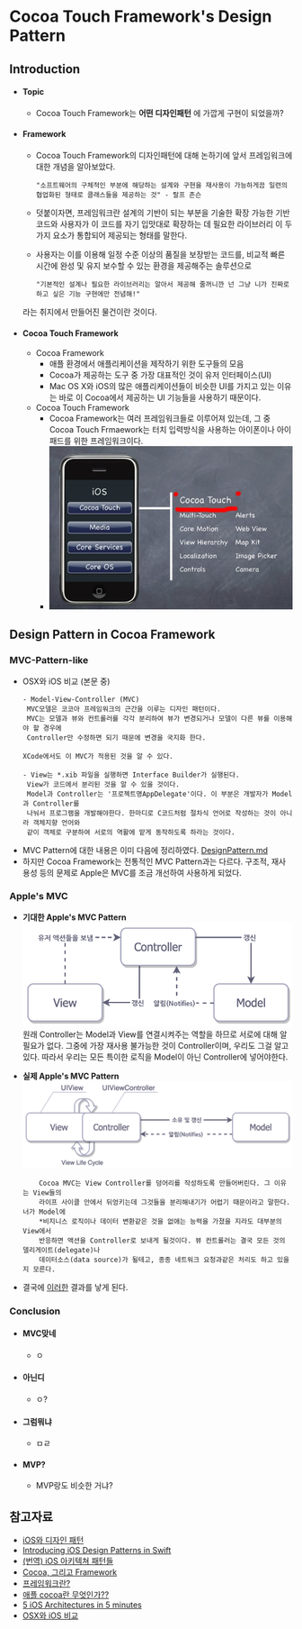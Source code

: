 # Cocoa Touch Framework's Design Pattern

## Introduction
* #### Topic
  * Cocoa Touch Framework는 __**어떤 디자인패턴**__ 에 가깝게 구현이 되었을까?

* #### Framework
  * Cocoa Touch Framework의 디자인패턴에 대해 논하기에 앞서 프레임워크에 대한 개념을 알아보았다.

        "소프트웨어의 구체적인 부분에 해당하는 설계와 구현을 재사용이 가능하게끔 일련의 협업화된 형태로 클래스들을 제공하는 것" - 랄프 존슨
  * 덧붙이자면, 프레임워크란 설계의 기반이 되는 부분을 기술한  확장 가능한 기반 코드와
사용자가 이 코드를 자기 입맛대로 확장하는 데 필요한 라이브러리 이 두 가지 요소가 통합되어 제공되는 형태를 말한다.
  * 사용자는 이를 이용해 일정 수준 이상의 품질을 보장받는 코드를, 비교적 빠른 시간에 완성 및 유지 보수할 수 있는 환경을 제공해주는 솔루션으로

        "기본적인 설계나 필요한 라이브러리는 알아서 제공해 줄꺼니깐 넌 그냥 니가 진짜로 하고 싶은 기능 구현에만 전념해!"
  라는 취지에서 만들어진 물건이란 것이다.
* #### Cocoa Touch Framework
  * Cocoa Framework
    * 애플 환경에서 애플리케이션을 제작하기 위한 도구들의 모음
    * Cocoa가 제공하는 도구 중 가장 대표적인 것이 유저 인터페이스(UI)
    * Mac OS X와 iOS의 많은 애플리케이션들이 비슷한 UI를 가지고 있는 이유는 바로 이 Cocoa에서 제공하는 UI 기능들을 사용하기 때문이다.
  * Cocoa Touch Framework
    * Cocoa Framework는 여러 프레임워크들로 이루어져 있는데, 그 중 Cocoa Touch Frmaework는 터치 입력방식을 사용하는 아이폰이나 아이패드를 위한 프레임워크이다.
    * ![Cocoa Touch Framework](img/Cocoa_Touch.jpg "Cocoa_Touch")


## Design Pattern in Cocoa Framework

### MVC-Pattern-like

  * OSX와 iOS 비교 (본문 중)
    ```
    - Model-View-Controller (MVC)
     MVC모델은 코코아 프레임워크의 근간을 이루는 디자인 패턴이다.
     MVC는 모델과 뷰와 컨트롤러를 각각 분리하여 뷰가 변경되거나 모델이 다른 뷰를 이용해야 할 경우에
     Controller만 수정하면 되기 때문에 변경을 국지화 한다.

    XCode에서도 이 MVC가 적용된 것을 알 수 있다.

    - View는 *.xib 파일을 실행하면 Interface Builder가 실행된다.
     View가 코드에서 분리된 것을 알 수 있을 것이다.
     Model과 Controller는 '프로젝트명AppDelegate'이다. 이 부분은 개발자가 Model과 Controller를
     나눠서 프로그램을 개발해야한다. 한마디로 C코드처럼 절차식 언어로 작성하는 것이 아니라 객체지향 언어와
     같이 객체로 구분하여 서로의 역활에 맡게 동작하도록 하라는 것이다.
    ```
  * MVC Pattern에 대한 내용은 이미 다음에 정리하였다. [DesignPattern.md](./DesignPattern.md)
  * 하지만 Cocoa Framework는 전통적인 MVC Pattern과는 다르다. 구조적, 재사용성 등의 문제로 Apple은 MVC를 조금 개선하여 사용하게 되었다.

### Apple's MVC
  * **기대한 Apple's MVC Pattern**
     ![expected_MVC](img/expected_Cocoa_MVC.png "expected_MVC")
           원래 Controller는 Model과 View를 연결시켜주는 역할을 하므로 서로에 대해 알필요가 없다.
           그중에 가장 재사용 불가능한 것이 Controller이며, 우리도 그걸 알고있다. 따라서 우리는 모든
           특이한 로직을 Model이 아닌 Controller에 넣어야한다.
  * **실제 Apple's MVC Pattern**
     ![real_MVC](img/realistic_Cocoa_MVC.png "real_MVC")

            Cocoa MVC는 View Controller를 덩어리를 작성하도록 만들어버린다. 그 이유는 View들의
            라이프 사이클 안에서 뒤엉키는데 그것들을 분리해내기가 어렵기 때문이라고 말한다. 너가 Model에
            *비지니스 로직이나 데이터 변환같은 것을 없애는 능력을 가졌을 지라도 대부분의 View에서
            반응하면 액션을 Controller로 보내게 될것이다. 뷰 컨트롤러는 결국 모든 것의 델리게이트(delegate)나
            데이터소스(data source)가 될테고, 종종 네트워크 요청과같은 처리도 하고 있을지 모른다.
  * 결국에 [이러한](img/Cocoa_Touch.jpg) 결과를 낳게 된다.

### Conclusion
* #### MVC맞네
  * ㅇ
* #### 아닌디
  * ㅇ?
* #### 그럼뭐냐
  * ㅁㄹ
* #### MVP?
  * MVP랑도 비슷한 거냐?

## 참고자료
* [iOS와 디자인 패턴](http://10apps.tistory.com/153)
* [Introducing iOS Design Patterns in Swift](https://www.raywenderlich.com/86477/introducing-ios-design-patterns-in-swift-part-1)
* [(번역) iOS 아키텍쳐 패턴들](http://blog.canapio.com/43)
* [Cocoa, 그리고 Framework](http://pole2win.tistory.com/entry/Objective-C-cocoa-core-foundation)
* [프레임워크란?](http://jokergt.tistory.com/89)
* [애플 cocoa란 무엇인가??](http://m.blog.naver.com/web4click/110167390575)
* [5 iOS Architectures in 5 minutes](http://slides.com/borlov/arch/fullscreen#/)
* [OSX와 iOS 비교](http://blog.naver.com/PostView.nhn?blogId=huns21&logNo=120193330920&parentCategoryNo=&categoryNo=&viewDate=&isShowPopularPosts=false&from=postView)
